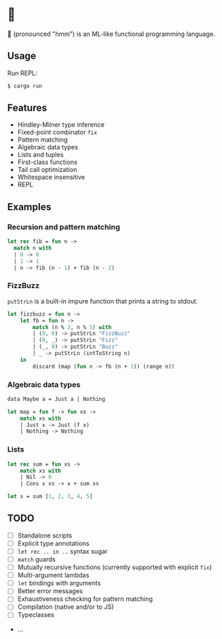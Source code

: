 # 🤔

🤔 (pronounced "hmm") is an ML-like functional programming language.

## Usage

Run REPL:
```bash
$ cargo run
```

## Features

- Hindley-Milner type inference
- Fixed-point combinator `fix`
- Pattern matching
- Algebraic data types
- Lists and tuples
- First-class functions
- Tail call optimization
- Whitespace insensitive
- REPL

## Examples

### Recursion and pattern matching

```ocaml
let rec fib = fun n ->
  match n with
  | 0 -> 0
  | 1 -> 1
  | n -> fib (n - 1) + fib (n - 2)
```

### FizzBuzz

`putStrLn` is a built-in impure function that prints a string to stdout.

```ocaml
let fizzbuzz = fun n ->
    let fb = fun n ->
        match (n % 3, n % 5) with
        | (0, 0) -> putStrLn "FizzBuzz"
        | (0, _) -> putStrLn "Fizz"
        | (_, 0) -> putStrLn "Buzz"
        | _ -> putStrLn (intToString n)
    in
        discard (map (fun n -> fb (n + 1)) (range n))
```

### Algebraic data types

```ocaml
data Maybe a = Just a | Nothing

let map = fun f -> fun xs ->
    match xs with
    | Just x -> Just (f x)
    | Nothing -> Nothing
```

### Lists

```ocaml
let rec sum = fun xs ->
    match xs with
    | Nil -> 0
    | Cons x xs -> x + sum xs

let s = sum [1, 2, 3, 4, 5]
```

## TODO

- [ ] Standalone scripts
- [ ] Explicit type annotations
- [ ] `let rec .. in ..` syntax sugar
- [ ] `match` guards
- [ ] Mutually recursive functions (currently supported with explicit `fix`)
- [ ] Multi-argument lambdas
- [ ] `let` bindings with arguments
- [ ] Better error messages
- [ ] Exhaustiveness checking for pattern matching
- [ ] Compilation (native and/or to JS)
- [ ] Typeclasses
- ...
